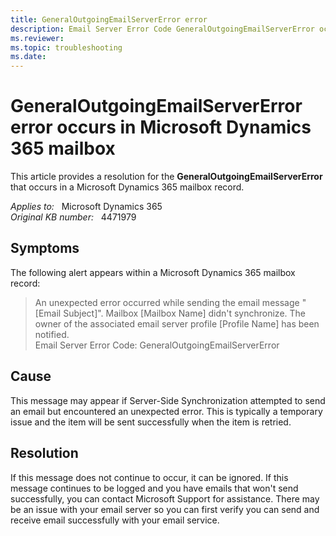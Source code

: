 ```yaml
---
title: GeneralOutgoingEmailServerError error
description: Email Server Error Code GeneralOutgoingEmailServerError occurs in a Microsoft Dynamics 365 mailbox record. Provides a resolution.
ms.reviewer: 
ms.topic: troubleshooting
ms.date: 
---
```

# GeneralOutgoingEmailServerError error occurs in Microsoft Dynamics 365 mailbox

This article provides a resolution for the **GeneralOutgoingEmailServerError** that occurs in a Microsoft Dynamics 365 mailbox record.

_Applies to:_ &nbsp; Microsoft Dynamics 365  
_Original KB number:_ &nbsp; 4471979

## Symptoms

The following alert appears within a Microsoft Dynamics 365 mailbox record:

> An unexpected error occurred while sending the email message "[Email Subject]". Mailbox [Mailbox Name] didn't synchronize. The owner of the associated email server profile [Profile Name] has been notified.  
Email Server Error Code: GeneralOutgoingEmailServerError

## Cause

This message may appear if Server-Side Synchronization attempted to send an email but encountered an unexpected error. This is typically a temporary issue and the item will be sent successfully when the item is retried.

## Resolution

If this message does not continue to occur, it can be ignored. If this message continues to be logged and you have emails that won't send successfully, you can contact Microsoft Support for assistance. There may be an issue with your email server so you can first verify you can send and receive email successfully with your email service.
